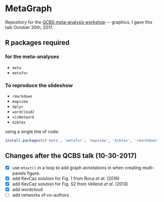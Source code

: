 # MetaGraph

Repository for the [QCBS meta-analysis workshop](http://qcbs.ca/wiki/meta-analysis-workshop) -- graphics.
I gave this talk October 30th, 2017.

## R packages required

### for the meta-analyses

- `meta`
- `metafor`

### To reproduce the slideshow

- `rmarkdown`
- `mapview`
- `dplyr`
- `wordcloud2`
- `visNetwork`
- `bibtex`


using a single line of code:

```r
install.packages(c('meta', 'metafor', 'mapview', 'bibtex', 'rmarkdown', 'visNetwork','wordcloud2'))
```


## Changes after the QCBS talk (10-30-2017)

- [X] use `mtext()` in a loop to add graph annotations in when creating multi-panels figure.
- [X] add KevCaz solution for Fig. 1 from Roca *et al.* (2016)
- [X] add KevCaz solution for Fig. S2 from Vellend *et al.* (2013)
- [X] add wordcloud
- [ ] add networks of co-authors
